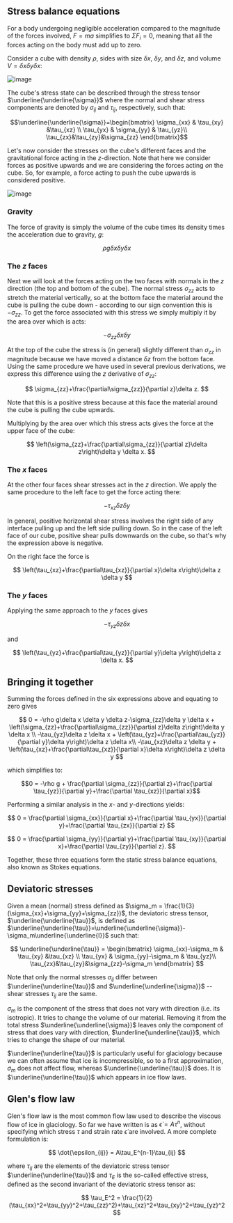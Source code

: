 ## Stress balance equations
For a body undergoing negligible acceleration compared to the magnitude of the forces involved, $F=ma$ simplifies to $\Sigma F_i = 0$, meaning that all the forces acting on the body must add up to zero.

Consider a cube with density $\rho$, sides with size $\delta x$, $\delta y$, and $\delta z$, and volume $V = \delta x \delta y \delta x$:

![image](https://user-images.githubusercontent.com/33917430/201834366-79cc03de-220d-4775-b9be-eb4973d6af16.png)

The cube's stress state can be described through the stress tensor $\underline{\underline{\sigma}}$ where the normal and shear stress components are denoted by $\sigma_{ij}$ and $\tau_{ij}$, respectively, such that: 

$$\underline{\underline{\sigma}}=\begin{bmatrix}
   \sigma_{xx} & \tau_{xy} &\tau_{xz} \\
   \tau_{yx} & \sigma_{yy} & \tau_{yz}\\
   \tau_{zx}&\tau_{zy}&\sigma_{zz}
\end{bmatrix}$$

Let's now consider the stresses on the cube's different faces and the gravitational force acting in the $z$-direction. Note that here we consider forces as positive upwards and we are considering the forces acting *on* the cube. So, for example, a force acting to push the cube upwards is considered positive. 

![image](https://user-images.githubusercontent.com/33917430/201834410-3954ce95-2b78-44d5-a583-6573990e96b8.png)



### Gravity

The force of gravity is simply the volume of the cube times its density times the acceleration due to gravity, $g$:

$$
\rho g \delta x \delta y \delta x
$$

### The $z$ faces
Next we will look at the forces acting on the two faces with normals in the $z$ direction (the top and bottom of the cube). The normal stress $\sigma_{zz}$  acts to stretch the material vertically, so at the bottom face the material around the cube is pulling the cube down - according to our sign convention this is $-\sigma_{zz}$. To get the force associated with this stress we simply multiply it by the area over which is acts:  

$$
-\sigma_{zz} \delta x \delta y
$$

At the top of the cube the stress is (in general) slightly different than $\sigma_{zz}$ in magnitude because we have moved a distance $\delta z$ from the bottom face. Using the same procedure we have used in several previous derivations, we express this difference using the $z$ derivative of $\sigma_{zz}$:

$$
\sigma_{zz}+\frac{\partial\sigma_{zz}}{\partial z}\delta z.
$$

Note that this is a positive stress because at this face the material around the cube is pulling the cube upwards.

Multiplying by the area over which this stress acts gives the force at the upper face of the cube:

$$
\left(\sigma_{zz}+\frac{\partial\sigma_{zz}}{\partial z}\delta z\right)\delta y \delta x.
$$

### The $x$ faces
At the other four faces shear stresses act in the $z$ direction. We apply the same procedure to the left face to get the force acting there:

$$
-\tau_{xz}\delta z \delta y
$$

In general, positive horizontal shear stress involves the right side of any interface pulling up and the left side pulling down. So in the case of the left face of our cube, positive shear pulls downwards on the cube, so that's why the expression above is negative. 

On the right face the force is 

$$
\left(\tau_{xz}+\frac{\partial\tau_{xz}}{\partial x}\delta x\right)\delta z \delta y
$$

### The $y$ faces
Applying the same approach to the $y$ faces gives

$$
-\tau_{yz}\delta z \delta x
$$

and

$$
\left(\tau_{yz}+\frac{\partial\tau_{yz}}{\partial y}\delta y\right)\delta z \delta x.
$$

## Bringing it together
Summing the forces defined in the six expressions above and equating to zero gives


$$
0 = -\rho g\delta x \delta y \delta z-\sigma_{zz}\delta y \delta x + \left(\sigma_{zz}+\frac{\partial\sigma_{zz}}{\partial z}\delta z\right)\delta y \delta x \\
-\tau_{yz}\delta z \delta x + \left(\tau_{yz}+\frac{\partial\tau_{yz}}{\partial y}\delta y\right)\delta z \delta x\\
-\tau_{xz}\delta z \delta y + \left(\tau_{xz}+\frac{\partial\tau_{xz}}{\partial x}\delta x\right)\delta z \delta y
$$

which simplifies to:

$$0 = -\rho g + \frac{\partial \sigma_{zz}}{\partial z}+\frac{\partial \tau_{yz}}{\partial y}+\frac{\partial \tau_{xz}}{\partial x}$$

Performing a similar analysis in the $x$- and $y$-directions yields:

$$
0 =  \frac{\partial \sigma_{xx}}{\partial x}+\frac{\partial \tau_{yx}}{\partial y}+\frac{\partial \tau_{zx}}{\partial z}
$$

$$
0 = \frac{\partial \sigma_{yy}}{\partial y}+\frac{\partial \tau_{xy}}{\partial x}+\frac{\partial \tau_{zy}}{\partial z}.
$$

Together, these three equations form the static stress balance equations, also known as Stokes equations.

## Deviatoric stresses
Given a mean (normal) stress defined as $\sigma_m = \frac{1}{3}(\sigma_{xx}+\sigma_{yy}+\sigma_{zz})$, the deviatoric stress tensor, $\underline{\underline{\tau}}$, is defined as $\underline{\underline{\tau}}=\underline{\underline{\sigma}}-\sigma_m\underline{\underline{I}}$ such that:

$$
\underline{\underline{\tau}} = \begin{bmatrix}
   \sigma_{xx}-\sigma_m & \tau_{xy} &\tau_{xz} \\
   \tau_{yx} & \sigma_{yy}-\sigma_m & \tau_{yz}\\
   \tau_{zx}&\tau_{zy}&\sigma_{zz}-\sigma_m
\end{bmatrix}
$$

Note that only the normal stresses $\sigma_{ij}$ differ between $\underline{\underline{\tau}}$ and $\underline{\underline{\sigma}}$ -- shear stresses $\tau_{ij}$ are the same. 

$\sigma_m$ is the component of the stress that does not vary with direction (i.e. its isotropic). It tries to change the volume of our material. Removing it from the total stress $\underline{\underline{\sigma}}$ leaves only the component of stress that does vary with direction, $\underline{\underline{\tau}}$, which tries to change the shape of our material.

$\underline{\underline{\tau}}$ is particularly useful for glaciology because we can often assume that ice is incompressible, so to a first approximation, $\sigma_m$ does not affect flow, whereas $\underline{\underline{\tau}}$ does. It is $\underline{\underline{\tau}}$ which appears in ice flow laws.  

## Glen's flow law
Glen's flow law is the most common flow law used to describe the viscous flow of ice in glaciology. So far we have written is as $\dot{\epsilon} = A\tau^n$, without specifying which stress $\tau$ and strain rate $\dot{\epsilon}$ are involved. A more complete formulation is:

$$
\dot{\epsilon_{ij}} = A\tau_E^{n-1}\tau_{ij}
$$

where $\tau_{ij}$ are the elements of the deviatoric stress tensor $\underline{\underline{\tau}}$ and $\tau_E$ is the so-called effective stress, defined as the second invariant of the deviatoric stress tensor as:

$$
\tau_E^2 = \frac{1}{2}(\tau_{xx}^2+\tau_{yy}^2+\tau_{zz}^2)+\tau_{xz}^2+\tau_{xy}^2+\tau_{yz}^2
$$
